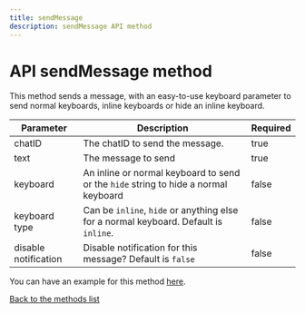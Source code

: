 ```yaml
---
title: sendMessage
description: sendMessage API method
---
```

# API sendMessage method

This method sends a message, with an easy-to-use keyboard parameter to send normal keyboards, inline keyboards or hide an inline keyboard.

| Parameter | Description | Required |
|-----------|-------------|----------|
|chatID|The chatID to send the message.|true|
|text|The message to send|true|
|keyboard|An inline or normal keyboard to send or the `hide` string to hide a normal keyboard|false|
|keyboard type|Can be `inline`, `hide` or anything else for a normal keyboard. Default is `inline`.|false|
|disable notification|Disable notification for this message? Default is `false`|false|

You can have an example for this method [here](https://github.com/neneone/SnapeBot/blob/master/Examples/simpleBot/botCommands.php).

[Back to the methods list](methods.md)
